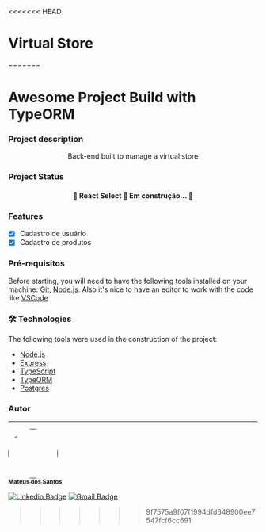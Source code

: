 <<<<<<< HEAD
# Virtual Store
=======
# Awesome Project Build with TypeORM

### Project description
<p align="center">Back-end built to manage a virtual store</p>

### Project Status
<h4 align="center"> 
	🚧  React Select 🚀 Em construção...  🚧
</h4>

### Features
- [x] Cadastro de usuário
- [x] Cadastro de produtos

### Pré-requisitos
Before starting, you will need to have the following tools installed on your machine: [Git](https://git-scm.com), [Node.js](https://nodejs.org/en/).
Also it's nice to have an editor to work with the code like [VSCode](https://code.visualstudio.com/)

### 🛠 Technologies

The following tools were used in the construction of the project:

- [Node.js](https://nodejs.org/en/)
- [Express](https://expressjs.com/pt-br/)
- [TypeScript](https://www.typescriptlang.org/)
- [TypeORM](https://typeorm.io/#/)
- [Postgres](https://www.postgresql.org/)

### Autor
---

<a href="">
 <img style="border-radius: 50%;" src="https://avatars.githubusercontent.com/u/47755555?s=400&u=c38445d9bd8886642d093308cdad61e4642d4b8a&v=4" width="100px;" alt=""/>
 <br />
 <sub><b>Mateus dos Santos</b></sub>
</a>

[![Linkedin Badge](https://img.shields.io/badge/-Thiago-blue?style=flat-square&logo=Linkedin&logoColor=white&link=https://www.linkedin.com/in/mateus-santos-aa0623196//)](https://www.linkedin.com/in/tgmarinho/) 
[![Gmail Badge](https://img.shields.io/badge/-tgmarinho@gmail.com-c14438?style=flat-square&logo=Gmail&logoColor=white&link=mailto:loiolamateus7@gmail.com)](mailto:loiolamateus7@gmail.com)
>>>>>>> 9f7575a9f07f1994dfd648900ee7547fcf6cc691
